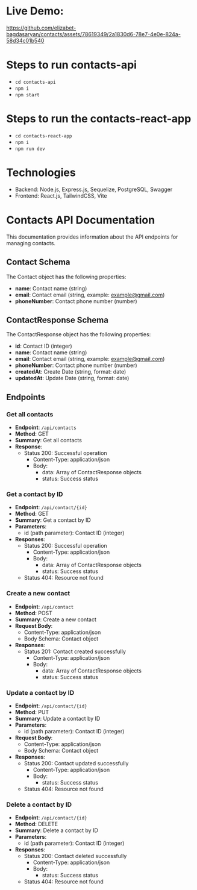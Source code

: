 # Live Demo:

https://github.com/elizabet-bagdasaryan/contacts/assets/78619349/2a1830d6-78e7-4e0e-824a-58d34c01b540

# Steps to run contacts-api

- `cd contacts-api`
- `npm i`
- `npm start`

# Steps to run the contacts-react-app

- `cd contacts-react-app`
- `npm i`
- `npm run dev`

# Technologies

- Backend: Node.js, Express.js, Sequelize, PostgreSQL, Swagger
- Frontend: React.js, TailwindCSS, Vite

# Contacts API Documentation

This documentation provides information about the API endpoints for managing contacts.

## Contact Schema

The Contact object has the following properties:

- **name**: Contact name (string)
- **email**: Contact email (string, example: example@gmail.com)
- **phoneNumber**: Contact phone number (number)

## ContactResponse Schema

The ContactResponse object has the following properties:

- **id**: Contact ID (integer)
- **name**: Contact name (string)
- **email**: Contact email (string, example: example@gmail.com)
- **phoneNumber**: Contact phone number (number)
- **createdAt**: Create Date (string, format: date)
- **updatedAt**: Update Date (string, format: date)

## Endpoints

### Get all contacts

- **Endpoint**: `/api/contacts`
- **Method**: GET
- **Summary**: Get all contacts
- **Response**:
  - Status 200: Successful operation
    - Content-Type: application/json
    - Body:
      - data: Array of ContactResponse objects
      - status: Success status

### Get a contact by ID

- **Endpoint**: `/api/contact/{id}`
- **Method**: GET
- **Summary**: Get a contact by ID
- **Parameters**:
  - id (path parameter): Contact ID (integer)
- **Responses**:
  - Status 200: Successful operation
    - Content-Type: application/json
    - Body:
      - data: Array of ContactResponse objects
      - status: Success status
  - Status 404: Resource not found

### Create a new contact

- **Endpoint**: `/api/contact`
- **Method**: POST
- **Summary**: Create a new contact
- **Request Body**:
  - Content-Type: application/json
  - Body Schema: Contact object
- **Responses**:
  - Status 201: Contact created successfully
    - Content-Type: application/json
    - Body:
      - data: Array of ContactResponse objects
      - status: Success status

### Update a contact by ID

- **Endpoint**: `/api/contact/{id}`
- **Method**: PUT
- **Summary**: Update a contact by ID
- **Parameters**:
  - id (path parameter): Contact ID (integer)
- **Request Body**:
  - Content-Type: application/json
  - Body Schema: Contact object
- **Responses**:
  - Status 200: Contact updated successfully
    - Content-Type: application/json
    - Body:
      - status: Success status
  - Status 404: Resource not found

### Delete a contact by ID

- **Endpoint**: `/api/contact/{id}`
- **Method**: DELETE
- **Summary**: Delete a contact by ID
- **Parameters**:
  - id (path parameter): Contact ID (integer)
- **Responses**:
  - Status 200: Contact deleted successfully
    - Content-Type: application/json
    - Body:
      - status: Success status
  - Status 404: Resource not found
